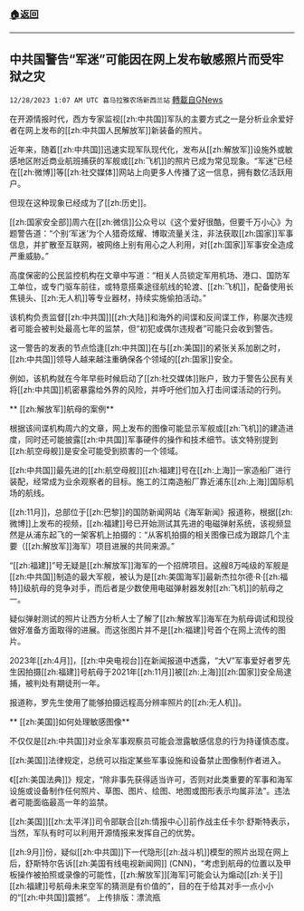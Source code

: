 ###  [:house:返回](README.md)
---


## 中共国警告“军迷”可能因在网上发布敏感照片而受牢狱之灾
`12/28/2023 1:07 AM UTC 喜马拉雅农场新西兰站` [轉載自GNews](https://gnews.org/articles/2158620)

在开源情报时代，西方专家监视[[zh:中共国]]军队的主要方式之一是分析业余爱好者在网上发布的[[zh:中共国人民解放军]]新装备的照片。

近年来，随着[[zh:中共国]]迅速实现军队现代化，发布从[[zh:解放军]]设施外或敏感地区附近商业航班捕获的军舰或[[zh:飞机]]的照片已成为常见现象。“军迷”已经在[[zh:微博]]等[[zh:社交媒体]]网站上向更多人传播了这一信息，拥有数亿活跃用户。

但现在这种现象已经成为了[[zh:历史]]。

[[zh:国家安全部]]周六在[[zh:微信]]公众号以《这个爱好很酷，但要千万小心》为题警告道：“个别‘军迷’为个人猎奇炫耀、博取流量关注，非法获取[[zh:国家]]军事信息，并扩散至互联网，被网络上别有用心之人利用，对[[zh:国家]]军事安全造成严重威胁。”

高度保密的公民监控机构在文章中写道：“相关人员锁定军用机场、港口、国防军工单位，或专门驱车前往，或特意搭乘途径航线的轮渡、[[zh:飞机]]，配备使用长焦镜头、[[zh:无人机]]等专业器材，持续实施偷拍活动。”

该机构负责监督[[zh:中共国]][[zh:大陆]]和海外的间谍和反间谍工作，称屡次违规者可能会被判处最高七年的监禁，但“初犯或偶尔违规者”可能只会收到警告。

这一警告的发表的节点恰逢[[zh:中共国]]在与[[zh:美国]]的紧张关系加剧之时，[[zh:中共国]]领导人越来越注重确保各个领域的[[zh:国家]]安全。

例如，该机构就在今年早些时候启动了[[zh:社交媒体]]账户，致力于警告公民有关将[[zh:中共国]]机密暴露给外界的风险，并呼吁他们加入打击间谍活动的行列。

** [[zh:解放军]]航母的案例**

根据该间谍机构周六的文章，网上发布的图像可能显示军舰或[[zh:飞机]]的建造进度，同时还可能披露[[zh:中共国]]军事硬件的操作和技术细节。该文特别提到[[zh:航空母舰]]是安全可能受到损害的一个领域。

[[zh:中共国]]最先进的[[zh:航空母舰]][[zh:福建]]号在[[zh:上海]]一家造船厂进行装配，经常成为业余观察者的目标。施工的江南造船厂靠近浦东[[zh:上海]]国际机场的航线。

[[zh:11月]]，总部位于[[zh:巴黎]]的国防新闻网站《海军新闻》报道称，根据[[zh:微博]]上发布的视频，[[zh:福建]]号已开始测试其先进的电磁弹射系统，该视频显然是从浦东起飞的一架客机上拍摄的：“从客机拍摄的相关图像已成为跟踪几个主要（[[zh:解放军]]海军）项目进展的共同来源。”

“[[zh:福建]]”号无疑是[[zh:解放军]]海军的一个招牌项目。这艘8万吨级的军舰是[[zh:中共国]]制造的最大军舰，被认为是[[zh:美国海军]]最新杰拉尔德·R·[[zh:福特]]级航母的竞争对手，而后者是少数使用电磁弹射器发射[[zh:飞机]]的航母之一。

疑似弹射测试的照片让西方分析人士了解了[[zh:解放军]]海军在为航母调试和现役做好准备方面取得的进展。而这张图片并不是[[zh:福建]]号首个在网上流传的图片。

2023年[[zh:4月]]，[[zh:中央电视台]]在新闻报道中透露，“大V”军事爱好者罗先生因拍摄[[zh:福建]]号航母于2021年[[zh:11月]]被[[zh:上海]][[zh:国家]]安全局逮捕，被判处有期徒刑一年。

报道称，罗先生使用了能够拍摄远程高分辨率照片的[[zh:无人机]]。

** [[zh:美国]]如何处理敏感图像**

不仅仅是[[zh:中共国]]对业余军事观察员可能会泄露敏感信息的行为持谨慎态度。

[[zh:美国]]法律规定，总统可以指定某些军事设施和设备禁止图像制作者进入。

《[[zh:美国法典]]》规定，“除非事先获得适当许可，否则对此类重要的军事和海军设施或设备制作任何照片、草图、图片、绘图、地图或图形表示均属非法”。违法者可能面临最高一年的监禁。

[[zh:美国]][[zh:太平洋]]司令部联合[[zh:情报中心]]前作战主任卡尔·舒斯特表示，当然，军队有时可以利用开源情报来发挥自己的优势。

[[zh:9月]]份，疑似[[zh:中共国]]下一代隐形[[zh:战斗机]]模型的照片出现在网上后，舒斯特尔告诉[[zh:美国有线电视新闻网]] (CNN)，“考虑到航母的位置以及甲板操作被拍照或录像的可能性，[[zh:解放军]]\[海军\]可能会认为煽动[[zh:关于]][[zh:福建]]号航母未来空军的猜测是有价值的”，目的在于给其对手一点小小的“[[zh:中共国]]震撼”。
上传排版：漂流瓶
